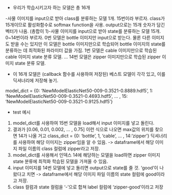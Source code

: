 - 우리가 학습시키고자 하는 모델은 총 16개

-사물 이미지를 input으로 받아 class를 분류하는 모델 1개. 15번이라 부르자.
class가 15개이므로 활성화함수로 softmax function을 사용.
output으로는 15개 숫자가 담긴 벡터가 나옴. (총합이 1)-사물 이미지를 input으로 받아 state를 분류하는 모델 15개. 0~14번이라 부르자.
 0번 모델은 bottle 이미지만 input으로 받는다. 물론 다른 이미지도 받을 수는 있지만 이 모델은 bottle 이미지만으로 학습되어 bottle 이미지의 state를 분류하는 데 최적화된 파라미터 값을 가짐.
 1번 모델은 cable 이미지만으로 학습된 cable 이미지 state 분류 모델.
…
 14번 모델은 zipper 이미지만으로 학습된 zipper 이미지 state 분류 모델.

- 이 16개 모델은 (callback 함수를 사용하여 저장된) 베스트 모델이 각각 있고, 이를 딕셔너리에 저장해 놓기.

model_dict = {0: ‘NewModelElasticNet50-009-0.3521-0.8889.hdf5’, 1: ‘NewModelElasticNet50-009-0.3521-0.4693.hdf5’, … , 15: ‘NewModelElasticNet50-009-0.3521-0.9125.hdf5’}

- test 예시

1. model_dict를 사용하여 15번 모델을 load해서 input 이미지를 넣고 돌린다.
2. 결과가 [0.06, 0.01, 0.002, … , 0.75] 이런 식으로 나오면 max값의 위치를 찾으면 14가 나올 거고 class_dict = {0: ‘bottle’, 1, ‘cable’, … , 14:‘zipper’} 딕셔너리를 사용하여 해당 이미지는 zipper임을 알 수 있음. -> dataframe에서 해당 이미지 파일 이름의 class 컬럼에 zipper라고 저장.
3. model_dict를 사용해서 인덱스 14에 해당하는 모델을 load하면 zipper 이미지 state 분류에 최적화 학습된 모델을 가져올 수 있음.
4. input 이미지를 14번 모델에 넣고 돌리면 output으로 state를 줄 것. ‘good’이 나왔다고 치면 -> dataframe에서 해당 이미지 파일 이름의 state 컬럼에 good이라고 저장.
5. class 컬럼과 state 컬럼을 ‘-’으로 합쳐 label 컬럼에 ‘zipper-good’이라고 저장